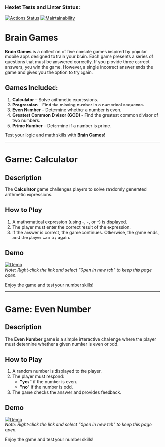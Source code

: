 ### Hexlet Tests and Linter Status:
[![Actions Status](https://github.com/isa-nurbek/python-project-49/actions/workflows/hexlet-check.yml/badge.svg)](https://github.com/isa-nurbek/python-project-49/actions)
[![Maintainability](https://api.codeclimate.com/v1/badges/0236135eb91986f6964b/maintainability)](https://codeclimate.com/github/isa-nurbek/python-project-49/maintainability)

# Brain Games

**Brain Games** is a collection of five console games inspired by popular mobile apps designed to train your brain. Each game presents a series of questions that must be answered correctly. If you provide three correct answers, you win the game. However, a single incorrect answer ends the game and gives you the option to try again.

## Games Included:

1. **Calculator** – Solve arithmetic expressions.
2. **Progression** – Find the missing number in a numerical sequence.
3. **Even Number** – Determine whether a number is even.
4. **Greatest Common Divisor (GCD)** – Find the greatest common divisor of two numbers.
5. **Prime Number** – Determine if a number is prime.

Test your logic and math skills with **Brain Games**!

---

# Game: Calculator  

## Description  
The **Calculator** game challenges players to solve randomly generated arithmetic expressions.  

## How to Play  
1. A mathematical expression (using `+`, `-`, or `*`) is displayed.  
2. The player must enter the correct result of the expression.  
3. If the answer is correct, the game continues. Otherwise, the game ends, and the player can try again.  

## Demo
[![Demo](https://asciinema.org/a/bdOugBFgGm4HASXZWZfrsNX5K.svg)](https://asciinema.org/a/bdOugBFgGm4HASXZWZfrsNX5K)  
*Note: Right-click the link and select "Open in new tab" to keep this page open.*

Enjoy the game and test your number skills!

---

# Game: Even Number

## Description
The **Even Number** game is a simple interactive challenge where the player must determine whether a given number is even or odd.

## How to Play
1. A random number is displayed to the player.
2. The player must respond:
   - **"yes"** if the number is even.
   - **"no"** if the number is odd.
3. The game checks the answer and provides feedback.

## Demo
[![Demo](https://asciinema.org/a/XCJQY1Wyx8v6xOvDd5efrwUiD.svg)](https://asciinema.org/a/XCJQY1Wyx8v6xOvDd5efrwUiD)  
*Note: Right-click the link and select "Open in new tab" to keep this page open.*

Enjoy the game and test your number skills!
